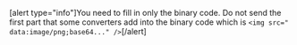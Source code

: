 [alert type="info"]You need to fill in only the binary code. Do not send the first part that some converters add into the binary code which is `<img src=" data:image/png;base64..." />`[/alert]